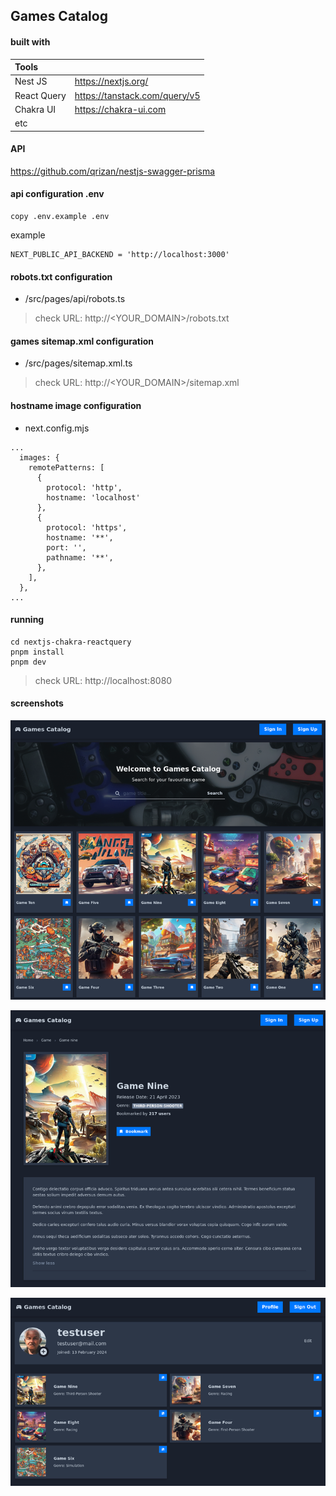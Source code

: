## Games Catalog

#### built with

| Tools  |  |
| :--- | :--- |
| Nest JS  | https://nextjs.org/  |
| React Query | https://tanstack.com/query/v5  |
| Chakra UI | https://chakra-ui.com |
| etc |  |

#### API

https://github.com/qrizan/nestjs-swagger-prisma

#### api configuration .env
```
copy .env.example .env
```
example
```
NEXT_PUBLIC_API_BACKEND = 'http://localhost:3000'
```

#### robots.txt configuration
- /src/pages/api/robots.ts

 
> check URL: http://<YOUR_DOMAIN>/robots.txt 

 
#### games sitemap.xml configuration
- /src/pages/sitemap.xml.ts


> check URL: http://<YOUR_DOMAIN>/sitemap.xml

#### hostname image configuration 
- next.config.mjs
```
...
  images: {
    remotePatterns: [
      {
        protocol: 'http',
        hostname: 'localhost'
      },
      {
        protocol: 'https',
        hostname: '**',
        port: '',
        pathname: '**',
      },
    ],
  },
...
```
#### running
```
cd nextjs-chakra-reactquery
pnpm install
pnpm dev
```
> check URL: http://localhost:8080
#### screenshots

![dashboard](screenshots/game-list.png)

![dashboard](screenshots/game-detail.png)

![dashboard](screenshots/profile.png)
